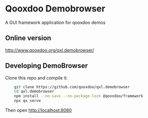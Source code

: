 # Qooxdoo Demobrowser

A GUI framework application for qooxdoo demos

## Online version

http://www.qooxdoo.org/qxl.demobrowser/ 

## Developing DemoBrowser
Clone this repo and compile it:

```bash
    git clone https://github.com/qooxdoo/qxl.demobrowser
    cd qxl.demobrowser
    npm install --no-save --no-package-lock @qooxdoo/framework
    npx qx serve
```
Then open [http://localhost:8080](http://localhost:8080)

